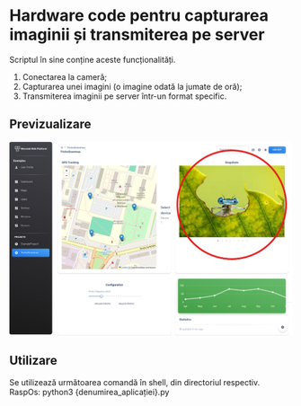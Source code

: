 # Hardware code pentru capturarea imaginii și transmiterea pe server

Scriptul în sine conține aceste funcționalități.

1. Conectarea la cameră;
2. Capturarea unei imagini (o imagine odată la jumate de oră);
3. Transmiterea imaginii pe server într-un format specific.

## Previzualizare

![image](https://github.com/MicroLabClub/TG_dev_Img/blob/main/imgOnWeb.png)

## Utilizare 

Se utilizează următoarea comandă în shell, din directoriul respectiv.
RaspOs: python3 {denumirea_aplicației}.py
